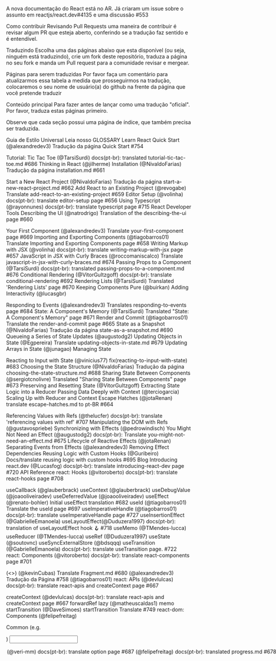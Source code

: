 A nova documentação do React está no AR. Já criaram um issue sobre o assunto em reactjs/react.dev#4135 e uma discussão #553

Como contribuir
Revisando Pull Requests
uma maneira de contribuir é revisar algum PR que esteja aberto, conferindo se a tradução faz sentido e é entendível.

Traduzindo
Escolha uma das páginas abaixo que esta disponível (ou seja, ninguém está traduzindo), crie um fork deste repositório, traduza a página no seu fork e manda um Pull request para a comunidade revisar e mergear.

Páginas para serem traduzidas
Por favor faça um comentário para atualizarmos essa tabela a medida que prosseguirmos na tradução, colocaremos o seu nome de usuário(a) do github na frente da página que você pretende traduzir

Conteúdo principal
Para fazer antes de lançar como uma tradução "oficial". Por favor, traduza estas páginas primeiro.

Observe que cada seção possui uma página de índice, que também precisa ser traduzida.

Guia de Estilo Universal
Leia nosso GLOSSARY
Learn React
 Quick Start (@alexandredev3) Tradução da página Quick Start #754

 Tutorial: Tic Tac Toe (@TarsiSurdi) docs(pt-br): translated tutorial-tic-tac-toe.md #686
 Thinking in React (@jilherme)
 Installation (@NivaldoFarias) Tradução da página installation.md #661

 Start a New React Project (@NivaldoFarias) Tradução da página start-a-new-react-project.md #662
 Add React to an Existing Project (@revogabe) Translate add-react-to-an-existing-project #659
 Editor Setup (@volinha) docs(pt-br): translate editor-setup page #656
 Using Typescript (@rayonnunes) docs(pt-br): translate typescript page #715
 React Developer Tools
 Describing the UI (@natrodrigo) Translation of the describing-the-ui page #660

 Your First Component (@alexandredev3) Translate your-first-component page #669
 Importing and Exporting Components (@tiagobarros01) Translate Importing and Exporting Components page #658
 Writing Markup with JSX (@volinha) docs(pt-br): translate writing-markup-with-jsx page #657
 JavaScript in JSX with Curly Braces (@roccomaniscalco) Translate javascript-in-jsx-with-curly-braces.md #674
 Passing Props to a Component (@TarsiSurdi) docs(pt-br): translated passing-props-to-a-component.md #676
 Conditional Rendering (@VitorGultzgoff) docs(pt-br): translate conditional-rendering #692
 Rendering Lists (@TarsiSurdi) Translated 'Rendering Lists' page #670
 Keeping Components Pure (@buirkan)
 Adding Interactivity (@lucasgbr)

 Responding to Events (@alexandredev3) Translates responding-to-events page #684
 State: A Component's Memory (@TarsiSurdi) Translated "State: A Component's Memory" page #671
 Render and Commit (@tiagobarros01) Translate the render-and-commit page #665
 State as a Snapshot (@NivaldoFarias) Tradução da página state-as-a-snapshot.md  #690
 Queueing a Series of State Updates (@augustodg2)
 Updating Objects in State (@Egpereira) Translate updating-objects-in-state.md #679
 Updating Arrays in State (@junagao)
 Managing State

 Reacting to Input with State (@vinicius77) fix(reacting-to-input-with-state) #683
 Choosing the State Structure (@NivaldoFarias) Tradução da página choosing-the-state-structure.md #688
 Sharing State Between Components (@sergiotcnolivre) Translated "Sharing State Between Components" page #673
 Preserving and Resetting State (@VitorGultzgoff)
 Extracting State Logic into a Reducer
 Passing Data Deeply with Context (@terciogarcia)
 Scaling Up with Reducer and Context
 Escape Hatches (@jotaRenan) translate escape-hatches.md to pt-BR #664

 Referencing Values with Refs (@thelucfer) docs(pt-br): translate 'referencing values with ref' #707
 Manipulating the DOM with Refs (@gustavospriebe)
 Synchronizing with Effects (@pedrowindisch)
 You Might Not Need an Effect (@augustodg2) docs(pt-br): Translate you-might-not-need-an-effect.md #675
 Lifecycle of Reactive Effects (@jotaRenan)
 Separating Events from Effects (@alexandredev3)
 Removing Effect Dependencies
 Reusing Logic with Custom Hooks (@Guribeiro) Docs/translate reusing logic with custom hooks #695
Blog
 Introducing react.dev (@Lucasfog) docs(pt-br): translate introducing-react-dev page #720
API Reference
 react: Hooks (@vitoroberto) docs(pt-br): translate react-hooks page #708

 useCallback (@glauberbrack)
 useContext (@glauberbrack)
 useDebugValue (@joaooliveiradev)
 useDeferredValue (@joaooliveiradev)
 useEffect (@renato-bohler) Initial useEffect translation #682
 useId (@tiagobarros01) Translate the useId page #697
 useImperativeHandle (@tiagobarros01) docs(pt-br): translate useImperativeHandle page  #727
 useInsertionEffect (@GabrielleEmanoela)
 useLayoutEffect(@Duduzera1997) docs(pt-br): translation of useLayoutEffect hook 🪝 #718
 useMemo (@TMendes-lucca)
 useReducer (@TMendes-lucca)
 useRef (@Duduzera1997)
 useState (@soutovnc)
 useSyncExternalStore (@bdsqqq)
 useTransition (@GabrielleEmanoela) docs(pt-br): translate useTransition page.  #722
 react: Components (@vitoroberto) docs(pt-br): translate react-components page #701

 <Fragment> (<>) (@kevinCubas) Translate Fragment.md #680
 <Profiler> (@alexandredev3) Tradução da Página <Profiler> #758
 <StrictMode>
 <Suspense> (@tiagobarros01)
 react: APIs (@devlulcas) docs(pt-br): translate react-apis and createContext page #667

 createContext (@devlulcas) docs(pt-br): translate react-apis and createContext page #667
 forwardRef
 lazy (@matheuscaldas1)
 memo
 startTransition (@DaveSimoes) startTransition Translate #749
 react-dom: Components (@felipefreitag)

 Common (e.g. <div>)
 <input>
 <option> (@veri-mm) docs(pt-br): translate option page #687
 <progress> (@felipefreitag) docs(pt-br): translated progress.md #678
 <select>
 <textarea>
 react-dom: APIs (@gustavochermout) docs(pt-br): translate reactdom page #636

 createPortal (@renaldodev)
 flushSync (@tiagobarros01)
 findDOMNode
 hydrate
 render
 unmountComponentAtNode
 react-dom/client: Client APIs @odemur

 createRoot
 hydrateRoot
 react-dom/server: Server APIs (@MarceloSpessoto) Translates react-dom/server page. #728

 renderToNodeStream
 renderToPipeableStream
 renderToReadableStream
 renderToStaticMarkup
 renderToStaticNodeStream
 renderToString
Navigation e UI
Sugerimos deixar a maior parte da tradução da IU para o final. Planejamos fazer algumas alterações invasivas no layout e nos componentes da pasta do site, portanto, adiar isso até que sua tradução esteja quase concluída facilitaria a mesclagem das alterações de nosso lado mais tarde. Pode fazer sentido traduzir a página inicial logo no início, mas deixar o resto para depois. À medida que as páginas individuais são traduzidas, você pode alterar os títulos das páginas nos arquivos correspondentes da barra lateral. Por fim, ao traduzir a navegação, certifique-se de testar os layouts para desktop e dispositivos móveis.

 Homepage (currently in HomeContent.js) (@jhonmike) Translate React website Home page #655
 Sidebars (currently in src/sidebar*.json) (@emersonbroga) Tradução das Sidebar #663
 Top-level navigation (currently in TopNav.tsx)
Quando você estiver pronto...
Depois que tudo acima for traduzido, adicione seu idioma a deployedLanguages em Seo.tsx do repositório original reactjs/react.dev.

Conteúdo Secundário
O ideal é que essas páginas da API também sejam traduzidas, mas são menos urgentes e podem ser feitas depois das outras:

 Legacy React APIs
 Children
 cloneElement
 Component
 createElement
 createFactory
 createRef
 isValidElement
 PureComponent
Conteúdo opcional
Estes não são os principais destinos de tradução, mas se você quiser fazê-los, sinta-se à vontade para expandir a lista para incluir suas subpáginas:

 Community
 Blog
 Introducing react.dev (@Lucasfog) docs(pt-br): translate introducing-react-dev page #720
 Warnings